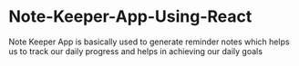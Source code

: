 # Note-Keeper-App-Using-React
Note Keeper App is basically used to generate reminder notes which helps us to track our daily progress and helps in achieving our daily goals
